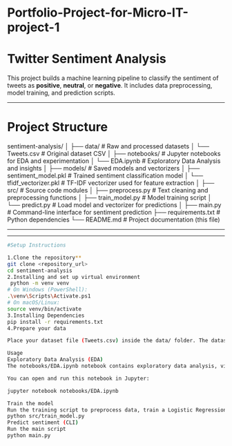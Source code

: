 # Portfolio-Project-for-Micro-IT-project-1
# Twitter Sentiment Analysis

This project builds a machine learning pipeline to classify the sentiment of tweets as **positive**, **neutral**, or **negative**. It includes data preprocessing, model training, and prediction scripts.

---

# Project Structure
sentiment-analysis/
│
├── data/ # Raw and processed datasets
│ └── Tweets.csv # Original dataset CSV
│
├── notebooks/ # Jupyter notebooks for EDA and experimentation
│ └── EDA.ipynb # Exploratory Data Analysis and insights
│
├── models/ # Saved models and vectorizers
│ ├── sentiment_model.pkl # Trained sentiment classification model
│ └── tfidf_vectorizer.pkl # TF-IDF vectorizer used for feature extraction
│
├── src/ # Source code modules
│ ├── preprocess.py # Text cleaning and preprocessing functions
│ ├── train_model.py # Model training script
│ └── predict.py # Load model and vectorizer for predictions
│
├── main.py # Command-line interface for sentiment prediction
├── requirements.txt # Python dependencies
└── README.md # Project documentation (this file)

---


---
```bash
#Setup Instructions

1.Clone the repository**
git clone <repository_url>
cd sentiment-analysis
2.Installing and set up virtual environment
 python -m venv venv
# On Windows (PowerShell):
.\venv\Scripts\Activate.ps1
# On macOS/Linux:
source venv/bin/activate
3.Installing Dependencies
pip install -r requirements.txt
4.Prepare your data

Place your dataset file (Tweets.csv) inside the data/ folder. The dataset should have at least the columns: text (tweet content) and airline_sentiment (labels: positive, neutral, negative).

Usage
Exploratory Data Analysis (EDA)
The notebooks/EDA.ipynb notebook contains exploratory data analysis, visualizations, and insights about the dataset to better understand sentiment distribution, common words, and data quality before training the model.

You can open and run this notebook in Jupyter:

jupyter notebook notebooks/EDA.ipynb

Train the model
Run the training script to preprocess data, train a Logistic Regression model, evaluate it, and save the model and vectorizer:
python src/train_model.py
Predict sentiment (CLI)
Run the main script 
python main.py
